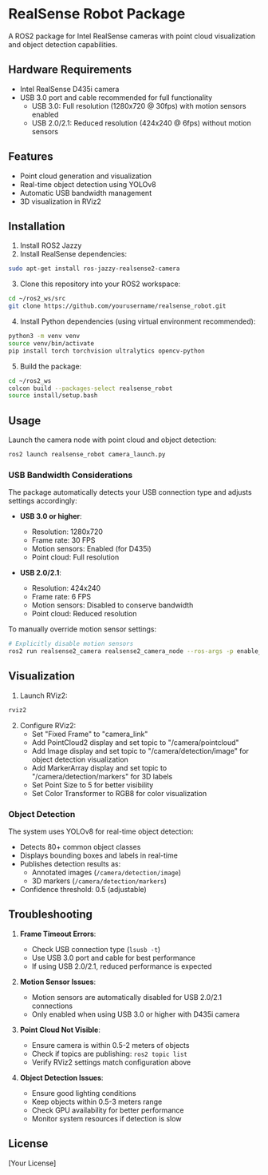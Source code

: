 # RealSense Robot Package

A ROS2 package for Intel RealSense cameras with point cloud visualization and object detection capabilities.

## Hardware Requirements

- Intel RealSense D435i camera
- USB 3.0 port and cable recommended for full functionality
  - USB 3.0: Full resolution (1280x720 @ 30fps) with motion sensors enabled
  - USB 2.0/2.1: Reduced resolution (424x240 @ 6fps) without motion sensors

## Features

- Point cloud generation and visualization
- Real-time object detection using YOLOv8
- Automatic USB bandwidth management
- 3D visualization in RViz2

## Installation

1. Install ROS2 Jazzy
2. Install RealSense dependencies:
```bash
sudo apt-get install ros-jazzy-realsense2-camera
```

3. Clone this repository into your ROS2 workspace:
```bash
cd ~/ros2_ws/src
git clone https://github.com/yourusername/realsense_robot.git
```

4. Install Python dependencies (using virtual environment recommended):
```bash
python3 -m venv venv
source venv/bin/activate
pip install torch torchvision ultralytics opencv-python
```

5. Build the package:
```bash
cd ~/ros2_ws
colcon build --packages-select realsense_robot
source install/setup.bash
```

## Usage

Launch the camera node with point cloud and object detection:
```bash
ros2 launch realsense_robot camera_launch.py
```

### USB Bandwidth Considerations

The package automatically detects your USB connection type and adjusts settings accordingly:

- **USB 3.0 or higher**:
  - Resolution: 1280x720
  - Frame rate: 30 FPS
  - Motion sensors: Enabled (for D435i)
  - Point cloud: Full resolution

- **USB 2.0/2.1**:
  - Resolution: 424x240
  - Frame rate: 6 FPS
  - Motion sensors: Disabled to conserve bandwidth
  - Point cloud: Reduced resolution

To manually override motion sensor settings:
```bash
# Explicitly disable motion sensors
ros2 run realsense2_camera realsense2_camera_node --ros-args -p enable_pointcloud:=true -p pointcloud.enable:=true -p align_depth.enable:=true -p enable_motion_module:=false -p enable_accel:=false -p enable_gyro:=false
```

## Visualization

1. Launch RViz2:
```bash
rviz2
```

2. Configure RViz2:
   - Set "Fixed Frame" to "camera_link"
   - Add PointCloud2 display and set topic to "/camera/pointcloud"
   - Add Image display and set topic to "/camera/detection/image" for object detection visualization
   - Add MarkerArray display and set topic to "/camera/detection/markers" for 3D labels
   - Set Point Size to 5 for better visibility
   - Set Color Transformer to RGB8 for color visualization

### Object Detection

The system uses YOLOv8 for real-time object detection:
- Detects 80+ common object classes
- Displays bounding boxes and labels in real-time
- Publishes detection results as:
  - Annotated images (`/camera/detection/image`)
  - 3D markers (`/camera/detection/markers`)
- Confidence threshold: 0.5 (adjustable)

## Troubleshooting

1. **Frame Timeout Errors**:
   - Check USB connection type (`lsusb -t`)
   - Use USB 3.0 port and cable for best performance
   - If using USB 2.0/2.1, reduced performance is expected

2. **Motion Sensor Issues**:
   - Motion sensors are automatically disabled for USB 2.0/2.1 connections
   - Only enabled when using USB 3.0 or higher with D435i camera

3. **Point Cloud Not Visible**:
   - Ensure camera is within 0.5-2 meters of objects
   - Check if topics are publishing: `ros2 topic list`
   - Verify RViz2 settings match configuration above

4. **Object Detection Issues**:
   - Ensure good lighting conditions
   - Keep objects within 0.5-3 meters range
   - Check GPU availability for better performance
   - Monitor system resources if detection is slow

## License

[Your License] 